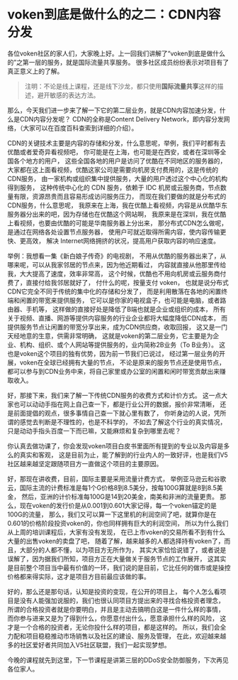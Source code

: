 # voken到底是做什么的之二：CDN内容分发

各位voken社区的家人们，大家晚上好。上一回我们讲解了“voken到底是做什么的”之第一层的服务，就是国际流量共享服务。
很多社区成员纷纷表示对项目有了真正意义上的了解。

> 注明：不论是线上课程，还是线下沙龙，都只使用**国际流量共享**这样的描述，避开敏感的表达方法。

那么，今天我们进一步来了解一下它的第二层业务，就是CDN内容加速分发，什么是CDN内容分发呢？
CDN的全称是Content Delivery Network，即内容分发网络，（大家可以在百度百科查索到详细的介绍）。

CDN的关键技术主要是内容的存储和分发，什么意思呢，举例，我们平时都有去优酷或者爱奇异看视频吧，
你可能是在上海，也可能是在西安，或者在深圳等全国各个地方的用户，
这些全国各地的用户是访问了优酷在不同地区的服务器的，
大家都在这上面看视频，优酷这家公司是需要向机房支付费用的，这是传统的CDN服务，
由一家机构或组织集中提供服务，大量的用户透过这个中心化的机构得到服务，
这种传统中心化的 CDN 服务，依赖于 IDC 机房或云服务商，节点数量有限，资源昂贵而且容易形成访问服务压力，
而现在我们要做的就是分布式的CDN服务，什么意思呢，
我原来在上海，我在优酷上看视频，内容是从优酷华东服务器分出来的吧，因为存储也在优酷这个网站啊，
我原来是在深圳，我在优酷上看视频，也要由优酷的可能是华南服务器上分出来，
那分布式CDN怎么做呢，是通过在网络各处设置节点服务器，
使用户可就近取得所需内容，使内容传输更快、更高效，
解决 Internet网络拥挤的状况，提高用户获取内容的响应速度。

举例：我想看一集《新白娘子传奇》的电视剧，
不用从优酷的服务器出来了，从哪来呢，可以从我家邻居的节点来，因为他近期看过，
内容就直接从他那里传给我，大大提高了速度，效率非常高，
这个时候，优酷也不用向机房或云服务商付费了，直接付给我邻居就好了，
付什么的呢，按量支付 voken，
也就是说分布式CDN它完全不同于传统的集中化的存储和分发了，
而是利用散落在各地的闲置终端和闲置的带宽来提供服务，
它可以是你家的电视盒子，也可能是电脑，或者路由器、手机等，
这样做的直接好处是降低了B端也就是企业或组织的成本，
所有关于视频、直播、网游等提供内容服务的行业企业都将大幅度降低CDN成本，
而提供服务节点让闲置的带宽分享出来，成为CDN供应商，收取回报，
这又是一门天经地意的生意，供需非常明确，
这就是voken的第二层业务，它主要是为企业、机构、组织、或个人网站等提供服务的，业内简称2B业务（To B业务）。
这也是voken这个项目的独有优势，因为前一节我们已说过，
经过第一层业务的开展，voken在全球已经拥有大量的节点，
不论是原来的服务节点还是使用节点，都可以参与到CDN业务中来，将自己家里或办公室的闲置和闲时带宽贡献出来赚取收入。

好，那接下来，我们来了解一下传统CDN服务的收费方式和计价方式。
这一点大家也可以动动手指在网上自己查一下，都是行业公开的数据，报价非常清晰，
还是前面提倡的观点，很多事情自己查一下就心里有数了，
你听身边的人说，凭所谓的感觉去判断是不理性的，也是不科学的，
不如去了解这个行业的真实情况，只是动动手指头百度一下而已嘛，又能麻烦和复杂到哪里去呢？

你认真去做功课了，你会发现voken项目白皮书里面所有提到的专业以及内容是多么的真实和客观，
这是目前为止，能了解到的行业内人的一致好评，也是我们V5社区越来越坚定跟随项目方一直做这个项目的主要原因。

好，那现在讲收费，目前，国际主要是采用流量计费方式，
举例亚马逊云和谷歌云，国际主流的计费标准是每1个G价格8到8.5美分，按每100G算就是8到8.5美金，
然后，亚洲的计价标准每100G是14到20美金，南美和非洲的流量更贵。
那么，现在voken的发行价是从0.001到0.601大家记得，每一个voken锚定的是100G的流量，
那么，我们又可以算一下这里机的利润空间了吧，就算你是在0.601的价格阶段投资voken的，你也同样拥有巨大的利润空间，
所以为什么我们从上周的培训课程后，大家有没有发现，
在已上市voken的交易所看不到有什么大量的出售voken的卖盘了吧，
随着了解，越来越多的人都选择持有voken了，而且，大部分的人都不懂，以为项目方无所作为，
其实大家恰恰说错了，或者说是误解了，因为据我们所知，项目方正在大量做关于服务节点的工作展开，
这其实是目前整个项目当中最有价值的一环，我们说的是目前，它比任何的做市或是操控价格都来得实际，这才是项目方目前最应该做的事。

好的，那么还是那句话，认知是投资的变现，在公开的项目上，
每个人怎么看项目是没有人能强加说服的，我们也很认同项目方提出来的寻找合格投资者理念，
所谓的合格投资者就是你要明白，并且是主动去搞明白这是一件什么样的事情，
而你参与进来又是为了得到什么，你愿意付出什么，愿意承担什么样的风险，
这才是一个合格的投资者，无论你投什么样的项目，都是这样的。
所以，我们会全力配和项目稳稳推动市场销售以及社区的建设、服务及管理，
在此，欢迎越来越多的社区爱好者共同加入V5社区联盟，我们一起实现梦想。

今晚的课程就先到这里，下一节课程是讲第三层的DDoS安全防御服务，下次再见各位家人。
